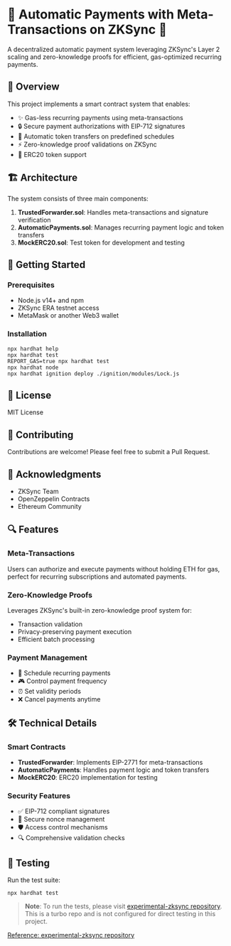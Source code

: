 # 🔄 Automatic Payments with Meta-Transactions on ZKSync 🌟

A decentralized automatic payment system leveraging ZKSync's Layer 2 scaling and zero-knowledge proofs for efficient, gas-optimized recurring payments.

## 🎯 Overview

This project implements a smart contract system that enables:

- ✨ Gas-less recurring payments using meta-transactions
- 🔒 Secure payment authorizations with EIP-712 signatures
- 💸 Automatic token transfers on predefined schedules
- ⚡ Zero-knowledge proof validations on ZKSync
- 🎫 ERC20 token support

## 🏗️ Architecture

The system consists of three main components:

1. **TrustedForwarder.sol**: Handles meta-transactions and signature verification
2. **AutomaticPayments.sol**: Manages recurring payment logic and token transfers
3. **MockERC20.sol**: Test token for development and testing

## 🚀 Getting Started

### Prerequisites

- Node.js v14+ and npm
- ZKSync ERA testnet access
- MetaMask or another Web3 wallet

### Installation

```shell
npx hardhat help
npx hardhat test
REPORT_GAS=true npx hardhat test
npx hardhat node
npx hardhat ignition deploy ./ignition/modules/Lock.js
```

## 📄 License

MIT License

## 🤝 Contributing

Contributions are welcome! Please feel free to submit a Pull Request.

## 🙏 Acknowledgments

- ZKSync Team
- OpenZeppelin Contracts
- Ethereum Community

## 🔍 Features

### Meta-Transactions

Users can authorize and execute payments without holding ETH for gas, perfect for recurring subscriptions and automated payments.

### Zero-Knowledge Proofs

Leverages ZKSync's built-in zero-knowledge proof system for:

- Transaction validation
- Privacy-preserving payment execution
- Efficient batch processing

### Payment Management

- 📅 Schedule recurring payments
- 🎮 Control payment frequency
- ⏰ Set validity periods
- ❌ Cancel payments anytime

## 🛠️ Technical Details

### Smart Contracts

- **TrustedForwarder**: Implements EIP-2771 for meta-transactions
- **AutomaticPayments**: Handles payment logic and token transfers
- **MockERC20**: ERC20 implementation for testing

### Security Features

- ✅ EIP-712 compliant signatures
- 🔐 Secure nonce management
- 🛡️ Access control mechanisms
- 🔍 Comprehensive validation checks

## 🧪 Testing

Run the test suite:

```shell
npx hardhat test
```

> **Note**: To run the tests, please visit [experimental-zksync repository](https://github.com/BuFi007/experimental-zksync). This is a turbo repo and is not configured for direct testing in this project.

[Reference: experimental-zksync repository](https://github.com/BuFi007/experimental-zksync)
